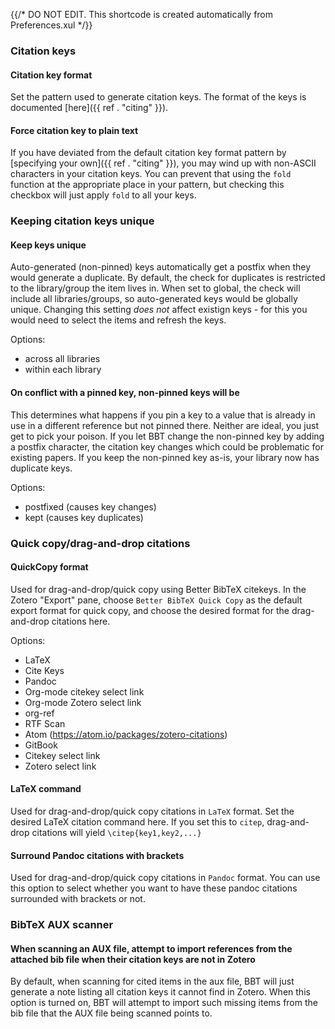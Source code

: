 {{/* DO NOT EDIT. This shortcode is created automatically from Preferences.xul */}}
### Citation keys

#### Citation key format

Set the pattern used to generate citation keys. The format of the keys is documented [here]({{ ref . "citing" }}).

#### Force citation key to plain text

If you have deviated from the default citation key format pattern by [specifying your own]({{ ref . "citing" }}), you may
wind up with non-ASCII characters in your citation keys. You can prevent that using the `fold` function at the
appropriate place in your pattern, but checking this checkbox will just apply `fold` to all your keys.

### Keeping citation keys unique

#### Keep keys unique

Auto-generated (non-pinned) keys automatically get a postfix when they would generate a duplicate. By default, the check for duplicates is restricted
to the library/group the item lives in. When set to global, the check will include all libraries/groups, so auto-generated keys would be globally
unique. Changing this setting *does not* affect existign keys - for this you would need to select the items and refresh the keys.

Options:

* across all libraries
* within each library

#### On conflict with a pinned key, non-pinned keys will be

This determines what happens if you pin a key to a value that is already in use in a different reference but not pinned there.
Neither are ideal, you just get to pick your poison. If you let BBT change the non-pinned key by adding a postfix character,
the citation key changes which could be problematic for existing papers. If you keep the non-pinned key as-is, your library now has duplicate keys.

Options:

* postfixed (causes key changes)
* kept (causes key duplicates)

### Quick copy/drag-and-drop citations

#### QuickCopy format

Used for drag-and-drop/quick copy using Better BibTeX citekeys. In the Zotero "Export" pane, choose `Better BibTeX Quick Copy`
as the default export format for quick copy, and choose the desired format for the drag-and-drop citations here.

Options:

* LaTeX
* Cite Keys
* Pandoc
* Org-mode citekey select link
* Org-mode Zotero select link
* org-ref
* RTF Scan
* Atom (https://atom.io/packages/zotero-citations)
* GitBook
* Citekey select link
* Zotero select link

#### LaTeX command

Used for drag-and-drop/quick copy citations in `LaTeX` format. Set the desired LaTeX citation command here. If you set this to `citep`,
drag-and-drop citations will yield `\citep{key1,key2,...}`

#### Surround Pandoc citations with brackets

Used for drag-and-drop/quick copy citations in `Pandoc` format. You can use this option to select whether you want
to have these pandoc citations surrounded with brackets or not.

### BibTeX AUX scanner

#### When scanning an AUX file, attempt to import references from the attached bib file when their citation keys are not in Zotero

By default, when scanning for cited items in the aux file, BBT will just generate a note listing all citation keys it cannot find in Zotero.
When this option is turned on, BBT will attempt to import such missing items from the bib file that the AUX file being scanned points to.


